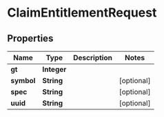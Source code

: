 

# ClaimEntitlementRequest


## Properties

| Name | Type | Description | Notes |
|------------ | ------------- | ------------- | -------------|
|**gt** | **Integer** |  |  |
|**symbol** | **String** |  |  [optional] |
|**spec** | **String** |  |  [optional] |
|**uuid** | **String** |  |  [optional] |



